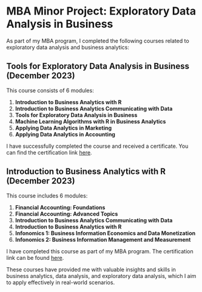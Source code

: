 # MBA Minor Project: Exploratory Data Analysis in Business

As part of my MBA program, I completed the following courses related to exploratory data analysis and business analytics:

## Tools for Exploratory Data Analysis in Business (December 2023)

This course consists of 6 modules:

1. **Introduction to Business Analytics with R**
2. **Introduction to Business Analytics Communicating with Data**
3. **Tools for Exploratory Data Analysis in Business**
4. **Machine Learning Algorithms with R in Business Analytics**
5. **Applying Data Analytics in Marketing**
6. **Applying Data Analytics in Accounting**

I have successfully completed the course and received a certificate. You can find the certification link [here](https://github.com/ukishore33/Certifications/blob/main/Non%20-%20Academic/illinios/Tools%20for%20Exploratory%20Data%20Analysis%20in%20Business.pdf).

## Introduction to Business Analytics with R (December 2023)

This course includes 6 modules:

1. **Financial Accounting: Foundations**
2. **Financial Accounting: Advanced Topics**
3. **Introduction to Business Analytics Communicating with Data**
4. **Introduction to Business Analytics with R**
5. **Infonomics 1: Business Information Economics and Data Monetization**
6. **Infonomics 2: Business Information Management and Measurement**

I have completed this course as part of my MBA program. The certification link can be found [here](https://github.com/ukishore33/Certifications/blob/main/Non%20-%20Academic/illinios/Introduction%20to%20Business%20Analytics%20with%20R.pdf).

These courses have provided me with valuable insights and skills in business analytics, data analysis, and exploratory data analysis, which I aim to apply effectively in real-world scenarios.

